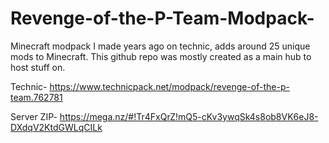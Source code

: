 # Revenge-of-the-P-Team-Modpack-

Minecraft modpack I made years ago on technic, adds around 25 unique mods to Minecraft. This github repo was mostly created as a main hub to host stuff on. 



Technic- https://www.technicpack.net/modpack/revenge-of-the-p-team.762781


Server ZIP- https://mega.nz/#!Tr4FxQrZ!mQ5-cKv3ywqSk4s8ob8VK6eJ8-DXdqV2KtdGWLqCILk
